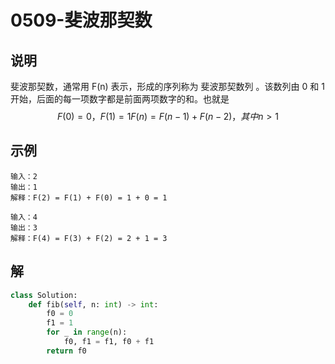 # 0509-斐波那契数

## 说明
斐波那契数，通常用 F(n) 表示，形成的序列称为 斐波那契数列 。该数列由 0 和 1 开始，后面的每一项数字都是前面两项数字的和。也就是
$$
F(0) = 0，F(1) = 1
F(n) = F(n - 1) + F(n - 2)，其中 n > 1
$$

## 示例
```
输入：2
输出：1
解释：F(2) = F(1) + F(0) = 1 + 0 = 1

输入：4
输出：3
解释：F(4) = F(3) + F(2) = 2 + 1 = 3
```

## 解

```python
class Solution:
    def fib(self, n: int) -> int:
        f0 = 0
        f1 = 1
        for _ in range(n):
            f0, f1 = f1, f0 + f1
        return f0
```